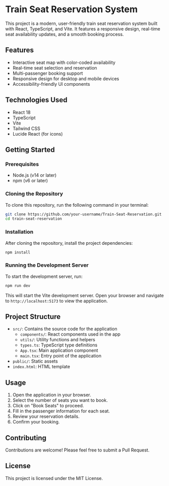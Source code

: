 # Train Seat Reservation System

This project is a modern, user-friendly train seat reservation system built with React, TypeScript, and Vite. It features a responsive design, real-time seat availability updates, and a smooth booking process.

## Features

- Interactive seat map with color-coded availability
- Real-time seat selection and reservation
- Multi-passenger booking support
- Responsive design for desktop and mobile devices
- Accessibility-friendly UI components

## Technologies Used

- React 18
- TypeScript
- Vite
- Tailwind CSS
- Lucide React (for icons)

## Getting Started

### Prerequisites

- Node.js (v14 or later)
- npm (v6 or later)

### Cloning the Repository

To clone this repository, run the following command in your terminal:

```bash
git clone https://github.com/your-username/Train-Seat-Reservation.git
cd train-seat-reservation
```

### Installation

After cloning the repository, install the project dependencies:

```bash
npm install
```

### Running the Development Server

To start the development server, run:

```bash
npm run dev
```

This will start the Vite development server. Open your browser and navigate to `http://localhost:5173` to view the application.

## Project Structure

- `src/`: Contains the source code for the application
  - `components/`: React components used in the app
  - `utils/`: Utility functions and helpers
  - `types.ts`: TypeScript type definitions
  - `App.tsx`: Main application component
  - `main.tsx`: Entry point of the application
- `public/`: Static assets
- `index.html`: HTML template

## Usage

1. Open the application in your browser.
2. Select the number of seats you want to book.
3. Click on "Book Seats" to proceed.
4. Fill in the passenger information for each seat.
5. Review your reservation details.
6. Confirm your booking.

## Contributing

Contributions are welcome! Please feel free to submit a Pull Request.

## License

This project is licensed under the MIT License.
